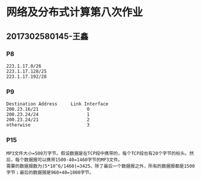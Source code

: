 # 网络及分布式计算第八次作业
## 2017302580145-王鑫

### P8
    223.1.17.0/26 
    223.1.17.128/25 
    223.1.17.192/28 

### P9
    Destination Address	    Link Interface
    200.23.16/21	              0
    200.23.24/24	              1
    200.23.24/21	              2
    otherwise	                  3

### P15
    MP3文件大小=500万字节。假设数据是在TCP段中携带的，每个TCP段也有20个字节的标头。然后，每个数据报可以携带1500-40=1460字节的MP3文件。
    需要的数据报数为⌈5*10^6/1460⌉=3425。除了最后一个数据报之外，所有的数据报都是1500字节；最后的数据报是960+40=1000字节。